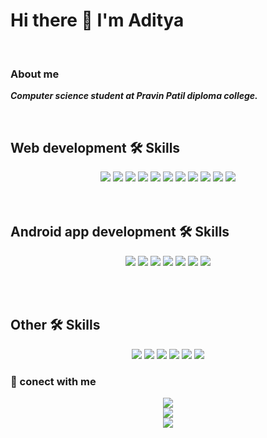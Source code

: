 # Hi there 👋 I'm Aditya
</br>
  
 ### About me
 
  ***Computer science student at Pravin Patil diploma college.***

  </br>
  
  ## **Web development 🛠 Skills**
  
 <div align="center">
  <img src="https://img.shields.io/badge/HTML5-E34F26?style=for-the-badge&logo=html5&logoColor=white" /> 
  <img src="https://img.shields.io/badge/CSS3-1572B6?style=for-the-badge&logo=css3&logoColor=white" />
  <img src="https://img.shields.io/badge/JavaScript-323330?style=for-the-badge&logo=javascript&logoColor=F7DF1E" />
  <img src="https://img.shields.io/badge/React-20232A?style=for-the-badge&logo=react&logoColor=61DAFB" />
  <img src="https://img.shields.io/badge/Bootstrap-563D7C?style=for-the-badge&logo=bootstrap&logoColor=white" />
  <img src="https://img.shields.io/badge/Tailwind_CSS-38B2AC?style=for-the-badge&logo=tailwind-css&logoColor=white" />
  <img src="https://img.shields.io/badge/Sass-CC6699?style=for-the-badge&logo=sass&logoColor=white" />
  <img src="https://img.shields.io/badge/Express.js-404D59?style=for-the-badge" />
  <img src="https://img.shields.io/badge/MongoDB-4EA94B?style=for-the-badge&logo=mongodb&logoColor=white" />
  <img src="https://img.shields.io/badge/MySql-876589?style=for-the-badge&logo=mysql&logoColor=white" />
  <img src="https://img.shields.io/badge/Node.js-43853D?style=for-the-badge&logo=node.js&logoColor=white" />
</div>
</br></br>

  ## **Android app development 🛠 Skills**
  
<div align="center">
  <img src="https://img.shields.io/badge/Java-ED8B00?style=for-the-badge&logo=java&logoColor=white" />
  <img src="https://img.shields.io/badge/Kotlin-0095D5?&style=for-the-badge&logo=kotlin&logoColor=white" />
  <img src="https://img.shields.io/badge/SQLite-07405E?style=for-the-badge&logo=sqlite&logoColor=white" />
  <img src="https://img.shields.io/badge/firebase-ff5e00?style=for-the-badge&logo=firebase&logoColor=white" />
  <img src="https://img.shields.io/badge/Android%20Studio-359847?style=for-the-badge&logo=androidStudio&logoColor=white" />
  <img src="https://img.shields.io/badge/room%20database-0088ff?style=for-the-badge&logo=roomDatabase&logoColor=white" />
  <img src="https://img.shields.io/badge/xml-ff5e00?style=for-the-badge&logo=Xml&logoColor=white" />
</div>

</br></br>
  ## Other 🛠 Skills
<div align="center">
  <img src="https://img.shields.io/badge/Python-14354C?style=for-the-badge&logo=python&logoColor=white" />
  <img src="https://img.shields.io/badge/C-00599C?style=for-the-badge&logo=c&logoColor=white" />
  <img src="https://img.shields.io/badge/C%2B%2B-00599C?style=for-the-badge&logo=c%2B%2B&logoColor=white" />
  <img src="https://img.shields.io/badge/Markdown-000000?style=for-the-badge&logo=markdown&logoColor=white" />
  <img src="https://img.shields.io/badge/GitHub-100000?style=for-the-badge&logo=github&logoColor=white" />
  <img src="https://img.shields.io/badge/Stack_Overflow-FE7A16?style=for-the-badge&logo=stack-overflow&logoColor=white" />
</div>

### 🤝 conect with me
<div align="center">
  <img src="https://img.shields.io/badge/Gmail-adityabasude123%40gmail.com-red&icon=gmail"/>
</div>



<div align="center">
<img src="https://github-readme-stats.vercel.app/api?username=ADITYAbasude&show_icons=true&theme=synthwave" />
  </br>
<img src="https://github-readme-stats.vercel.app/api/top-langs/?username=ADITYAbasude&layout=compact&theme=synthwave"   />
  </div>
